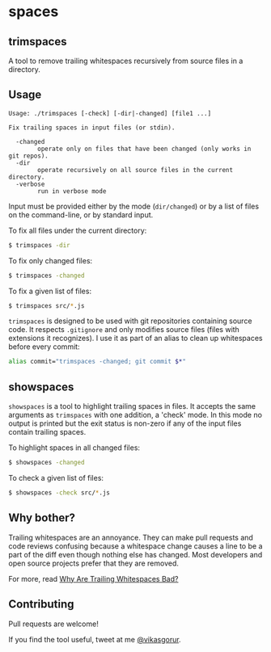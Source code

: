 # spaces

## trimspaces
A tool to remove trailing whitespaces recursively from source files in a directory.

## Usage

```
Usage: ./trimspaces [-check] [-dir|-changed] [file1 ...]

Fix trailing spaces in input files (or stdin).

  -changed
    	operate only on files that have been changed (only works in git repos).
  -dir
    	operate recursively on all source files in the current directory.
  -verbose
    	run in verbose mode
```

Input must be provided either by the mode (`dir/changed`) or by a list of files on the command-line,
or by standard input.

To fix all files under the current directory:

```bash
$ trimspaces -dir
```

To fix only changed files:

```bash
$ trimspaces -changed
```

To fix a given list of files:
```bash
$ trimspaces src/*.js
```

`trimspaces` is designed to be used with git repositories containing source code. It respects `.gitignore` and only
modifies source files (files with extensions it recognizes). I use it as part of an alias to
clean up whitespaces before every commit:

```bash
alias commit="trimspaces -changed; git commit $*"
```

## showspaces

`showspaces` is a tool to highlight trailing spaces in files. It accepts the same arguments as `trimspaces` with one addition,
a 'check' mode. In this mode no output is printed but the exit status is non-zero if any of the input files contain trailing
spaces.

To highlight spaces in all changed files:

```bash
$ showspaces -changed
```

To check a given list of files:
```bash
$ showspaces -check src/*.js
```


## Why bother?

Trailing whitespaces are an annoyance. They can make pull requests and code reviews confusing
because a whitespace change causes a line to be a part of the diff even though nothing else
has changed. Most developers and open source projects prefer that they are removed.

For more, read [Why Are Trailing Whitespaces Bad?](http://www.dinduks.com/why-are-trailing-whitespaces-bad/)

## Contributing

Pull requests are welcome!

If you find the tool useful, tweet at me [@vikasgorur](https://twitter.com/vikasgorur).
